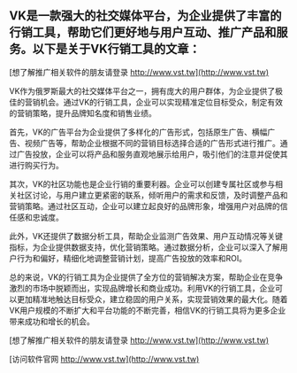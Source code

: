 ## **VK是一款强大的社交媒体平台，为企业提供了丰富的行销工具，帮助它们更好地与用户互动、推广产品和服务。以下是关于VK行销工具的文章：**

[想了解推广相关软件的朋友请登录 http://www.vst.tw](http://www.vst.tw)

VK作为俄罗斯最大的社交媒体平台之一，拥有庞大的用户群体，为企业提供了极佳的营销机会。通过VK的行销工具，企业可以实现精准定位目标受众，制定有效的营销策略，提升品牌知名度和销售业绩。

首先，VK的广告平台为企业提供了多样化的广告形式，包括原生广告、横幅广告、视频广告等，帮助企业根据不同的营销目标选择合适的广告形式进行推广。通过广告投放，企业可以将产品和服务直观地展示给用户，吸引他们的注意并促使其进行购买行为。

其次，VK的社区功能也是企业行销的重要利器。企业可以创建专属社区或参与相关社区讨论，与用户建立更紧密的联系，倾听用户的需求和反馈，及时调整产品和营销策略。通过社区互动，企业可以建立起良好的品牌形象，增强用户对品牌的信任感和忠诚度。

此外，VK还提供了数据分析工具，帮助企业监测广告效果、用户互动情况等关键指标，为企业提供数据支持，优化营销策略。通过数据分析，企业可以深入了解用户行为和偏好，精细化地调整营销计划，提高广告投放的效率和ROI。

总的来说，VK的行销工具为企业提供了全方位的营销解决方案，帮助企业在竞争激烈的市场中脱颖而出，实现品牌增长和商业成功。利用VK的行销工具，企业可以更加精准地触达目标受众，建立稳固的用户关系，实现营销效果的最大化。随着VK用户规模的不断扩大和平台功能的不断完善，相信VK的行销工具将为更多企业带来成功和增长的机会。

[想了解推广相关软件的朋友请登录 http://www.vst.tw](http://www.vst.tw)


[访问软件官网 http://www.vst.tw](http://www.vst.tw)
